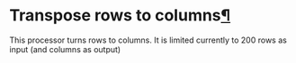 Transpose rows to columns[¶](#transpose-rows-to-columns "Permalink to this heading")
====================================================================================


This processor turns rows to columns. It is limited currently to 200
rows as input (and columns as output)